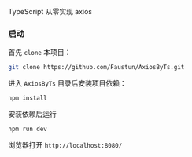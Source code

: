 TypeScript 从零实现 axios

### 启动

首先 `clone` 本项目：

```bash
git clone https://github.com/Faustun/AxiosByTs.git
```

进入 `AxiosByTs` 目录后安装项目依赖：

```bash
npm install
```

安装依赖后运行

```bash
npm run dev
```

浏览器打开 `http://localhost:8080/`